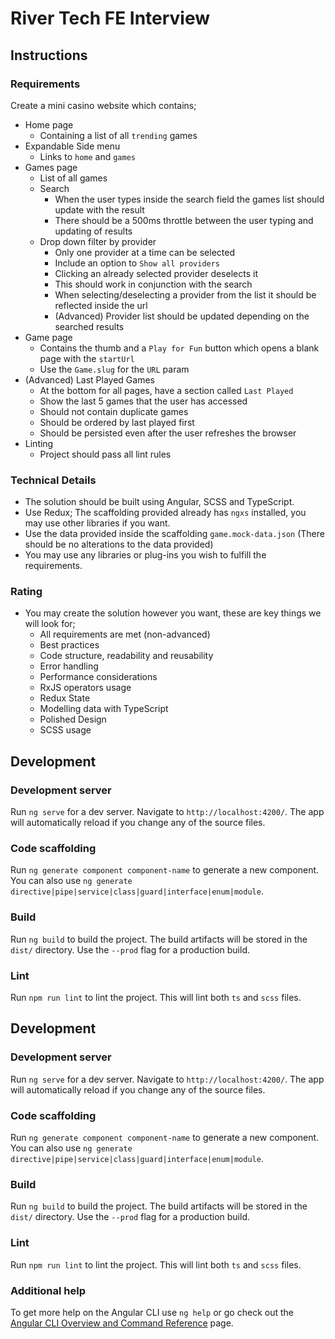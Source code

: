 # River Tech FE Interview

## Instructions

### Requirements

Create a mini casino website which contains;

* Home page
  	* Containing a list of all `trending` games
* Expandable Side menu
  	* Links to `home` and `games`
* Games page
  	* List of all games
  	* Search
    	* When the user types inside the search field the games list should update with the result
    	* There should be a 500ms throttle between the user typing and updating of results
    * Drop down filter by provider
      	* Only one provider at a time can be selected
      	* Include an option to `Show all providers`
      	* Clicking an already selected provider deselects it
      	* This should work in conjunction with the search
      	* When selecting/deselecting a provider from the list it should be reflected inside the url
      	* (Advanced) Provider list should be updated depending on the searched results
* Game page
  	* Contains the thumb and a `Play for Fun` button which opens a blank page with the `startUrl`
  	* Use the `Game.slug` for the `URL` param
* (Advanced) Last Played Games
  	* At the bottom for all pages, have a section called `Last Played`
  	* Show the last 5 games that the user has accessed
  	* Should not contain duplicate games
  	* Should be ordered by last played first
  	* Should be persisted even after the user refreshes the browser
* Linting
  * Project should pass all lint rules

### Technical Details

* The solution should be built using Angular, SCSS and TypeScript.
* Use Redux; The scaffolding provided already has `ngxs` installed, you may use other libraries if you want.
* Use the data provided inside the scaffolding `game.mock-data.json` (There should be no alterations to the data provided)
* You may use any libraries or plug-ins you wish to fulfill the requirements.

### Rating

* You may create the solution however you want, these are key things we will look for;
  * All requirements are met (non-advanced)
  * Best practices
  * Code structure, readability and reusability
  * Error handling
  * Performance considerations
  * RxJS operators usage
  * Redux State
  * Modelling data with TypeScript
  * Polished Design
  * SCSS usage

## Development

### Development server

Run `ng serve` for a dev server. Navigate to `http://localhost:4200/`. The app will automatically reload if you change any of the source files.

### Code scaffolding

Run `ng generate component component-name` to generate a new component. You can also use `ng generate directive|pipe|service|class|guard|interface|enum|module`.

### Build

Run `ng build` to build the project. The build artifacts will be stored in the `dist/` directory. Use the `--prod` flag for a production build.

### Lint

Run `npm run lint` to lint the project. This will lint both `ts` and `scss` files.

## Development

### Development server

Run `ng serve` for a dev server. Navigate to `http://localhost:4200/`. The app will automatically reload if you change any of the source files.

### Code scaffolding

Run `ng generate component component-name` to generate a new component. You can also use `ng generate directive|pipe|service|class|guard|interface|enum|module`.

### Build

Run `ng build` to build the project. The build artifacts will be stored in the `dist/` directory. Use the `--prod` flag for a production build.

### Lint

Run `npm run lint` to lint the project. This will lint both `ts` and `scss` files.

### Additional help

To get more help on the Angular CLI use `ng help` or go check out the [Angular CLI Overview and Command Reference](https://angular.io/cli) page.
